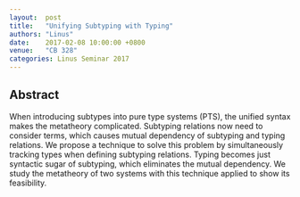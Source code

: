 ```yaml
--- 
layout:  post 
title:   "Unifying Subtyping with Typing"
authors: "Linus"
date:    2017-02-08 10:00:00 +0800
venue:   "CB 328"
categories: Linus Seminar 2017
--- 
```

## Abstract

When introducing subtypes into pure type systems (PTS), the unified syntax
makes
the metatheory complicated. Subtyping relations now need to consider terms,
which causes mutual dependency of subtyping and typing relations. We
propose a
technique to solve this problem by simultaneously tracking types when
defining
subtyping relations. Typing becomes just syntactic sugar of subtyping, which
eliminates the mutual dependency. We study the metatheory of two systems
with
this technique applied to show its feasibility.


